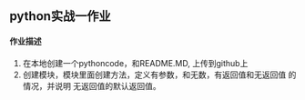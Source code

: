 ## python实战一作业

#### 作业描述
1) 在本地创建一个pythoncode，和README.MD, 上传到github上
2) 创建模块，模块里面创建方法，定义有参数，和无数，有返回值和无返回值 的情况，并说明 无返回值的默认返回值。